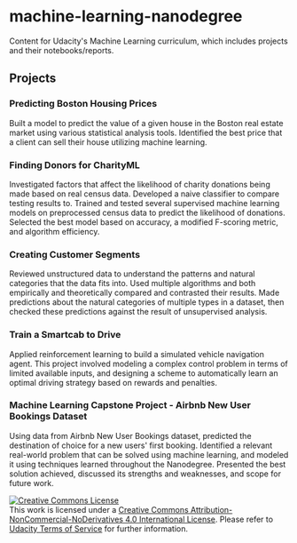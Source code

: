 # machine-learning-nanodegree
Content for Udacity's Machine Learning curriculum, which includes projects and their notebooks/reports.

## Projects

### Predicting Boston Housing Prices

Built a model to predict the value of a given house in the Boston real estate market using various statistical analysis tools. Identified the best price that a client can sell their house utilizing machine learning.

### Finding Donors for CharityML

Investigated factors that affect the likelihood of charity donations being made based on real census data. Developed a naive classifier to compare testing results to. Trained and tested several supervised machine learning models on preprocessed census data to predict the likelihood of donations. Selected the best model based on accuracy, a modified F-scoring metric, and algorithm efficiency.

### Creating Customer Segments

Reviewed unstructured data to understand the patterns and natural categories that the data fits into. Used multiple algorithms and both empirically and theoretically compared and contrasted their results. Made predictions about the natural categories of multiple types in a dataset, then checked these predictions against the result of unsupervised analysis.

### Train a Smartcab to Drive

Applied reinforcement learning to build a simulated vehicle navigation agent. This project involved modeling a complex control problem in terms of limited available inputs, and designing a scheme to automatically learn an optimal driving strategy based on rewards and penalties.

### Machine Learning Capstone Project - Airbnb New User Bookings Dataset

Using data from Airbnb New User Bookings dataset, predicted the destination of choice for a new users' first booking. Identified a relevant real-world problem that can be solved using machine learning, and modeled it using techniques learned throughout the Nanodegree. Presented the best solution achieved, discussed its strengths and weaknesses, and scope for future work.

<a rel="license" href="http://creativecommons.org/licenses/by-nc-nd/4.0/"><img alt="Creative Commons License" style="border-width:0" src="https://i.creativecommons.org/l/by-nc-nd/4.0/88x31.png" /></a><br />This work is licensed under a <a rel="license" href="http://creativecommons.org/licenses/by-nc-nd/4.0/">Creative Commons Attribution-NonCommercial-NoDerivatives 4.0 International License</a>. Please refer to [Udacity Terms of Service](https://www.udacity.com/legal) for further information.
